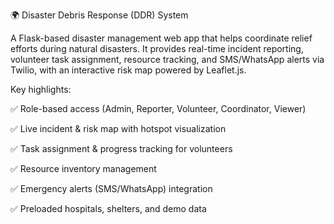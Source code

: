 🌍 Disaster Debris Response (DDR) System

A Flask-based disaster management web app that helps coordinate relief efforts during natural disasters.
It provides real-time incident reporting, volunteer task assignment, resource tracking, and SMS/WhatsApp alerts via Twilio, with an interactive risk map powered by Leaflet.js.

Key highlights:

✅ Role-based access (Admin, Reporter, Volunteer, Coordinator, Viewer)

✅ Live incident & risk map with hotspot visualization

✅ Task assignment & progress tracking for volunteers

✅ Resource inventory management

✅ Emergency alerts (SMS/WhatsApp) integration

✅ Preloaded hospitals, shelters, and demo data
